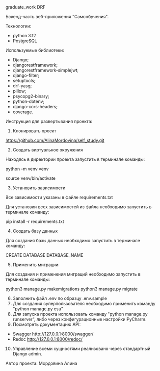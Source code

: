 graduate_work DRF

Бэкенд-часть веб-приложения "Самообучения".

Технологии:
- python 3.12
- PostgreSQL

Используемые библиотеки:
- Django;
- djangorestframework;
- djangorestframework-simplejwt;
- django-filter;
- setuptools;
- drf-yasg;
- pillow;
- psycopg2-binary;
- python-dotenv;
- django-cors-headers;
- coverage.


Инструкция для развертывания проекта:
1. Клонировать проект

https://github.com/AlinaMordovina/self_study.git

2. Создать виртуальное окружения

Находясь в директории проекта запустить в терминале команды:

python -m venv venv

source venv/bin/activate

3. Установить зависимости

Все зависимости указаны в файле requirements.txt

Для установки всех зависимостей из файла необходимо запустить в терминале команду:

pip install -r requirements.txt

4. Cоздать базу данных

Для создания базы данных необходимо запустить в терминале команду:

CREATE DATABASE DATABASE_NAME

5. Применить миграции 

Для создания и применения миграций необходимо запустить в терминале команды:

python3 manage.py makemigrations
python3 manage.py migrate

6. Заполнить файл .env по образцу .env.sample
7. Для создания суперпользователя необходимо применить команду "python manage.py csu"
8. Для запуска проекта использовать команду "python manage.py runserver", либо через конфигурационные настройки PyCharm.
9. Посмотреть документацию API:
- Swagger http://127.0.0.1:8000/swagger/
- Redoc http://127.0.0.1:8000/redoc/
10. Управление всеми сущностями реализовано через стандартный Django admin.







Автор проекта: Мордовина Алина